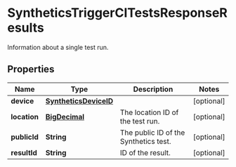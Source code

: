 

# SyntheticsTriggerCITestsResponseResults

Information about a single test run.
## Properties

Name | Type | Description | Notes
------------ | ------------- | ------------- | -------------
**device** | [**SyntheticsDeviceID**](SyntheticsDeviceID.md) |  |  [optional]
**location** | [**BigDecimal**](BigDecimal.md) | The location ID of the test run. |  [optional]
**publicId** | **String** | The public ID of the Synthetics test. |  [optional]
**resultId** | **String** | ID of the result. |  [optional]




